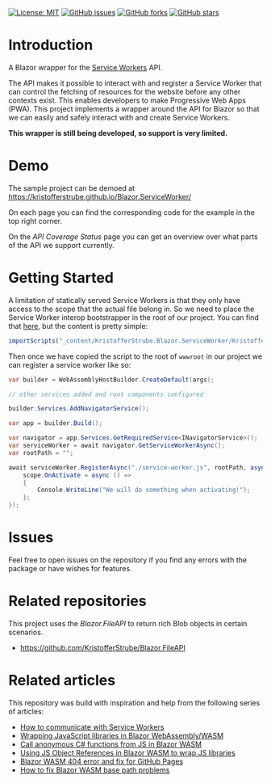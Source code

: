 [![License: MIT](https://img.shields.io/badge/License-MIT-yellow.svg)](/LICENSE.md)
[![GitHub issues](https://img.shields.io/github/issues/KristofferStrube/Blazor.ServiceWorker)](https://github.com/KristofferStrube/Blazor.ServiceWorker/issues)
[![GitHub forks](https://img.shields.io/github/forks/KristofferStrube/Blazor.ServiceWorker)](https://github.com/KristofferStrube/Blazor.ServiceWorker/network/members)
[![GitHub stars](https://img.shields.io/github/stars/KristofferStrube/Blazor.ServiceWorker)](https://github.com/KristofferStrube/Blazor.ServiceWorker/stargazers)

<!-- [![NuGet Downloads (official NuGet)](https://img.shields.io/nuget/dt/KristofferStrube.Blazor.ServiceWorker?label=NuGet%20Downloads)](https://www.nuget.org/packages/KristofferStrube.Blazor.ServiceWorker/) -->

# Introduction
A Blazor wrapper for the [Service Workers](https://www.w3.org/TR/service-workers/) API.

The API makes it possible to interact with and register a Service Worker that can control the fetching of resources for the website before any other contexts exist. This enables developers to make Progressive Web Apps (PWA). This project implements a wrapper around the API for Blazor so that we can easily and safely interact with and create Service Workers.

**This wrapper is still being developed, so support is very limited.**

# Demo
The sample project can be demoed at https://kristofferstrube.github.io/Blazor.ServiceWorker/

On each page you can find the corresponding code for the example in the top right corner.

On the *API Coverage Status* page you can get an overview over what parts of the API we support currently.

# Getting Started
A limitation of statically served Service Workers is that they only have access to the scope that the actual file belong in.
So we need to place the Service Worker interop bootstrapper in the root of our project. You can find that [here](https://github.com/KristofferStrube/Blazor.ServiceWorker/blob/main/samples/KristofferStrube.Blazor.ServiceWorker.WasmExample/wwwroot/service-worker.js), but the content is pretty simple:
```js
importScripts("_content/KristofferStrube.Blazor.ServiceWorker/KristofferStrube.Blazor.ServiceWorker.Script.js")
```

Then once we have copied the script to the root of `wwwroot` in our project we can register a service worker like so:

```csharp
var builder = WebAssemblyHostBuilder.CreateDefault(args);

// other services added and root components configured

builder.Services.AddNavigatorService();

var app = builder.Build();

var navigator = app.Services.GetRequiredService<INavigatorService>();
var serviceWorker = await navigator.GetServiceWorkerAsync();
var rootPath = "";

await serviceWorker.RegisterAsync("./service-worker.js", rootPath, async (scope) => {
    scope.OnActivate = async () =>
    {
        Console.WriteLine("We will do something when activating!");
    };
});
```

# Issues
Feel free to open issues on the repository if you find any errors with the package or have wishes for features.

# Related repositories
This project uses the *Blazor.FileAPI* to return rich Blob objects in certain scenarios.
- https://github.com/KristofferStrube/Blazor.FileAPI

# Related articles
This repository was build with inspiration and help from the following series of articles:

- [How to communicate with Service Workers](https://felixgerschau.com/how-to-communicate-with-service-workers/)
- [Wrapping JavaScript libraries in Blazor WebAssembly/WASM](https://blog.elmah.io/wrapping-javascript-libraries-in-blazor-webassembly-wasm/)
- [Call anonymous C# functions from JS in Blazor WASM](https://blog.elmah.io/call-anonymous-c-functions-from-js-in-blazor-wasm/)
- [Using JS Object References in Blazor WASM to wrap JS libraries](https://blog.elmah.io/using-js-object-references-in-blazor-wasm-to-wrap-js-libraries/)
- [Blazor WASM 404 error and fix for GitHub Pages](https://blog.elmah.io/blazor-wasm-404-error-and-fix-for-github-pages/)
- [How to fix Blazor WASM base path problems](https://blog.elmah.io/how-to-fix-blazor-wasm-base-path-problems/)
